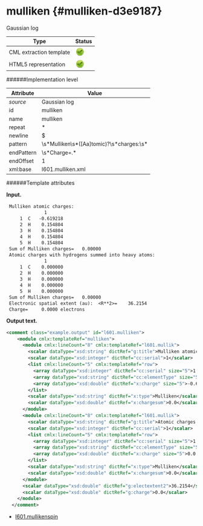 # mulliken {#mulliken-d3e9187}

Gaussian log

| Type                                                                                                                                                | Status                                                                                                                                              |
|----|----|
| CML extraction template                                                                                                                             | ![](/imgs/Total.png)                                                                                                                                |
| HTML5 representation                                                                                                                                | ![](/imgs/Total.png)                                                                                                                                |

######Implementation level

| Attribute                                                                                                                                           | Value                                                                                                                                               |
|----|----|
| *source*                                                                                                                                            | Gaussian log                                                                                                                                        |
| id                                                                                                                                                  | mulliken                                                                                                                                            |
| name                                                                                                                                                | mulliken                                                                                                                                            |
| repeat                                                                                                                                              | \*                                                                                                                                                  |
| newline                                                                                                                                             | \$                                                                                                                                                  |
| pattern                                                                                                                                             | \\s\*Mulliken\\s\*(\[Aa\]tomic)?\\s\*charges:\\s\*                                                                                                  |
| endPattern                                                                                                                                          | \\s\*Charge=.\*                                                                                                                                     |
| endOffset                                                                                                                                           | 1                                                                                                                                                   |
| xml:base                                                                                                                                            | l601.mulliken.xml                                                                                                                                   |

######Template attributes

**Input.**

     Mulliken atomic charges:
                  1
         1  C   -0.619218
         2  H    0.154804
         3  H    0.154804
         4  H    0.154804
         5  H    0.154804
     Sum of Mulliken charges=   0.00000
     Atomic charges with hydrogens summed into heavy atoms:
                  1
         1  C    0.000000
         2  H    0.000000
         3  H    0.000000
         4  H    0.000000
         5  H    0.000000
     Sum of Mulliken charges=   0.00000
     Electronic spatial extent (au):  <R**2>=    36.2154
     Charge=     0.0000 electrons
      

**Output text.**

```xml
<comment class="example.output" id="l601.mulliken">
    <module cmlx:templateRef="mulliken">
      <module cmlx:lineCount="8" cmlx:templateRef="l601.mullik">
        <scalar dataType="xsd:string" dictRef="g:title">Mulliken atomic charges:</scalar>
        <scalar dataType="xsd:integer" dictRef="cc:serial">1</scalar>
        <list cmlx:lineCount="5" cmlx:templateRef="row">
          <array dataType="xsd:integer" dictRef="cc:serial" size="5">1 2 3 4 5</array>
          <array dataType="xsd:string" dictRef="cc:elementType" size="5">C H H H H</array>
          <array dataType="xsd:double" dictRef="x:charge" size="5">-0.619218 0.154804 0.154804 0.154804 0.154804</array>
        </list>
        <scalar dataType="xsd:string" dictRef="x:type">Mulliken</scalar>
        <scalar dataType="xsd:double" dictRef="x:chargesum">0.0</scalar>
      </module>
      <module cmlx:lineCount="8" cmlx:templateRef="l601.mullik">
        <scalar dataType="xsd:string" dictRef="g:title">Atomic charges with hydrogens summed into heavy atoms:</scalar>
        <scalar dataType="xsd:integer" dictRef="cc:serial">1</scalar>
        <list cmlx:lineCount="5" cmlx:templateRef="row">
          <array dataType="xsd:integer" dictRef="cc:serial" size="5">1 2 3 4 5</array>
          <array dataType="xsd:string" dictRef="cc:elementType" size="5">C H H H H</array>
          <array dataType="xsd:double" dictRef="x:charge" size="5">0.0 0.0 0.0 0.0 0.0</array>
        </list>
        <scalar dataType="xsd:string" dictRef="x:type">Mulliken</scalar>
        <scalar dataType="xsd:double" dictRef="x:chargesum">0.0</scalar>
      </module>
      <scalar dataType="xsd:double" dictRef="g:electextent2">36.2154</scalar>
      <scalar dataType="xsd:double" dictRef="g:charge">0.0</scalar>
    </module>
  </comment>
```

-   [l601.mullikenspin](/out/md/cml/gaussian_log/l601.mullikenspin-d3e9226.md)


